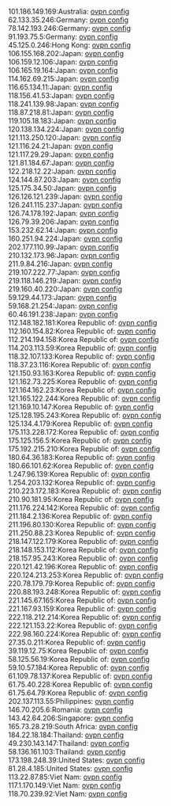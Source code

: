 101.186.149.169:Australia: [ovpn config](vpn/101_186_149_169.ovpn)  
62.133.35.246:Germany: [ovpn config](vpn/62_133_35_246.ovpn)  
78.142.193.246:Germany: [ovpn config](vpn/78_142_193_246.ovpn)  
91.193.75.5:Germany: [ovpn config](vpn/91_193_75_5.ovpn)  
45.125.0.246:Hong Kong: [ovpn config](vpn/45_125_0_246.ovpn)  
106.155.168.202:Japan: [ovpn config](vpn/106_155_168_202.ovpn)  
106.159.12.106:Japan: [ovpn config](vpn/106_159_12_106.ovpn)  
106.165.19.164:Japan: [ovpn config](vpn/106_165_19_164.ovpn)  
114.162.69.215:Japan: [ovpn config](vpn/114_162_69_215.ovpn)  
116.65.134.11:Japan: [ovpn config](vpn/116_65_134_11.ovpn)  
118.156.41.53:Japan: [ovpn config](vpn/118_156_41_53.ovpn)  
118.241.139.98:Japan: [ovpn config](vpn/118_241_139_98.ovpn)  
118.87.218.81:Japan: [ovpn config](vpn/118_87_218_81.ovpn)  
119.105.18.183:Japan: [ovpn config](vpn/119_105_18_183.ovpn)  
120.138.134.224:Japan: [ovpn config](vpn/120_138_134_224.ovpn)  
121.113.250.120:Japan: [ovpn config](vpn/121_113_250_120.ovpn)  
121.116.24.21:Japan: [ovpn config](vpn/121_116_24_21.ovpn)  
121.117.29.29:Japan: [ovpn config](vpn/121_117_29_29.ovpn)  
121.81.184.67:Japan: [ovpn config](vpn/121_81_184_67.ovpn)  
122.218.12.22:Japan: [ovpn config](vpn/122_218_12_22.ovpn)  
124.144.87.203:Japan: [ovpn config](vpn/124_144_87_203.ovpn)  
125.175.34.50:Japan: [ovpn config](vpn/125_175_34_50.ovpn)  
126.126.121.239:Japan: [ovpn config](vpn/126_126_121_239.ovpn)  
126.241.115.237:Japan: [ovpn config](vpn/126_241_115_237.ovpn)  
126.74.178.192:Japan: [ovpn config](vpn/126_74_178_192.ovpn)  
126.79.39.206:Japan: [ovpn config](vpn/126_79_39_206.ovpn)  
153.232.62.14:Japan: [ovpn config](vpn/153_232_62_14.ovpn)  
160.251.94.224:Japan: [ovpn config](vpn/160_251_94_224.ovpn)  
202.177.110.99:Japan: [ovpn config](vpn/202_177_110_99.ovpn)  
210.132.173.96:Japan: [ovpn config](vpn/210_132_173_96.ovpn)  
211.9.84.216:Japan: [ovpn config](vpn/211_9_84_216.ovpn)  
219.107.222.77:Japan: [ovpn config](vpn/219_107_222_77.ovpn)  
219.118.146.219:Japan: [ovpn config](vpn/219_118_146_219.ovpn)  
219.160.40.220:Japan: [ovpn config](vpn/219_160_40_220.ovpn)  
59.129.44.173:Japan: [ovpn config](vpn/59_129_44_173.ovpn)  
59.168.21.254:Japan: [ovpn config](vpn/59_168_21_254.ovpn)  
60.46.191.238:Japan: [ovpn config](vpn/60_46_191_238.ovpn)  
112.148.182.181:Korea Republic of: [ovpn config](vpn/112_148_182_181.ovpn)  
112.160.154.82:Korea Republic of: [ovpn config](vpn/112_160_154_82.ovpn)  
112.214.194.158:Korea Republic of: [ovpn config](vpn/112_214_194_158.ovpn)  
114.203.113.59:Korea Republic of: [ovpn config](vpn/114_203_113_59.ovpn)  
118.32.107.133:Korea Republic of: [ovpn config](vpn/118_32_107_133.ovpn)  
118.37.23.116:Korea Republic of: [ovpn config](vpn/118_37_23_116.ovpn)  
121.150.93.163:Korea Republic of: [ovpn config](vpn/121_150_93_163.ovpn)  
121.162.73.225:Korea Republic of: [ovpn config](vpn/121_162_73_225.ovpn)  
121.164.162.23:Korea Republic of: [ovpn config](vpn/121_164_162_23.ovpn)  
121.165.122.244:Korea Republic of: [ovpn config](vpn/121_165_122_244.ovpn)  
121.169.10.147:Korea Republic of: [ovpn config](vpn/121_169_10_147.ovpn)  
125.128.195.243:Korea Republic of: [ovpn config](vpn/125_128_195_243.ovpn)  
125.134.4.179:Korea Republic of: [ovpn config](vpn/125_134_4_179.ovpn)  
175.113.228.172:Korea Republic of: [ovpn config](vpn/175_113_228_172.ovpn)  
175.125.156.5:Korea Republic of: [ovpn config](vpn/175_125_156_5.ovpn)  
175.192.215.210:Korea Republic of: [ovpn config](vpn/175_192_215_210.ovpn)  
180.64.36.183:Korea Republic of: [ovpn config](vpn/180_64_36_183.ovpn)  
180.66.101.62:Korea Republic of: [ovpn config](vpn/180_66_101_62.ovpn)  
1.247.96.139:Korea Republic of: [ovpn config](vpn/1_247_96_139.ovpn)  
1.254.203.132:Korea Republic of: [ovpn config](vpn/1_254_203_132.ovpn)  
210.223.172.183:Korea Republic of: [ovpn config](vpn/210_223_172_183.ovpn)  
210.90.181.95:Korea Republic of: [ovpn config](vpn/210_90_181_95.ovpn)  
211.176.224.142:Korea Republic of: [ovpn config](vpn/211_176_224_142.ovpn)  
211.184.2.136:Korea Republic of: [ovpn config](vpn/211_184_2_136.ovpn)  
211.196.80.130:Korea Republic of: [ovpn config](vpn/211_196_80_130.ovpn)  
211.250.88.23:Korea Republic of: [ovpn config](vpn/211_250_88_23.ovpn)  
218.147.122.179:Korea Republic of: [ovpn config](vpn/218_147_122_179.ovpn)  
218.148.153.112:Korea Republic of: [ovpn config](vpn/218_148_153_112.ovpn)  
218.157.95.243:Korea Republic of: [ovpn config](vpn/218_157_95_243.ovpn)  
220.121.42.196:Korea Republic of: [ovpn config](vpn/220_121_42_196.ovpn)  
220.124.213.253:Korea Republic of: [ovpn config](vpn/220_124_213_253.ovpn)  
220.78.179.79:Korea Republic of: [ovpn config](vpn/220_78_179_79.ovpn)  
220.88.193.248:Korea Republic of: [ovpn config](vpn/220_88_193_248.ovpn)  
221.145.67.165:Korea Republic of: [ovpn config](vpn/221_145_67_165.ovpn)  
221.167.93.159:Korea Republic of: [ovpn config](vpn/221_167_93_159.ovpn)  
222.118.212.214:Korea Republic of: [ovpn config](vpn/222_118_212_214.ovpn)  
222.121.153.22:Korea Republic of: [ovpn config](vpn/222_121_153_22.ovpn)  
222.98.160.224:Korea Republic of: [ovpn config](vpn/222_98_160_224.ovpn)  
27.35.0.211:Korea Republic of: [ovpn config](vpn/27_35_0_211.ovpn)  
39.119.12.75:Korea Republic of: [ovpn config](vpn/39_119_12_75.ovpn)  
58.125.56.19:Korea Republic of: [ovpn config](vpn/58_125_56_19.ovpn)  
59.10.57.184:Korea Republic of: [ovpn config](vpn/59_10_57_184.ovpn)  
61.109.78.137:Korea Republic of: [ovpn config](vpn/61_109_78_137.ovpn)  
61.75.40.228:Korea Republic of: [ovpn config](vpn/61_75_40_228.ovpn)  
61.75.64.79:Korea Republic of: [ovpn config](vpn/61_75_64_79.ovpn)  
202.137.113.55:Philippines: [ovpn config](vpn/202_137_113_55.ovpn)  
146.70.205.6:Romania: [ovpn config](vpn/146_70_205_6.ovpn)  
143.42.64.206:Singapore: [ovpn config](vpn/143_42_64_206.ovpn)  
165.73.28.219:South Africa: [ovpn config](vpn/165_73_28_219.ovpn)  
184.22.18.184:Thailand: [ovpn config](vpn/184_22_18_184.ovpn)  
49.230.143.147:Thailand: [ovpn config](vpn/49_230_143_147.ovpn)  
58.136.161.103:Thailand: [ovpn config](vpn/58_136_161_103.ovpn)  
173.198.248.39:United States: [ovpn config](vpn/173_198_248_39.ovpn)  
81.28.4.185:United States: [ovpn config](vpn/81_28_4_185.ovpn)  
113.22.87.85:Viet Nam: [ovpn config](vpn/113_22_87_85.ovpn)  
117.1.170.149:Viet Nam: [ovpn config](vpn/117_1_170_149.ovpn)  
118.70.239.92:Viet Nam: [ovpn config](vpn/118_70_239_92.ovpn)  
